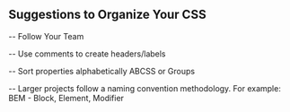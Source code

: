 ## Suggestions to Organize Your CSS

-- Follow Your Team

-- Use comments to create headers/labels 
<!-- || VARIABLES  -->

-- Sort properties alphabetically ABCSS or Groups

-- Larger projects follow a naming convention methodology. For example: BEM - Block, Element, Modifier

